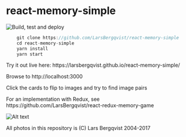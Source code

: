 # react-memory-simple
![Build, test and deploy](https://github.com/larsbergqvist/react-memory-simple/actions/workflows/cd.yml/badge.svg)

<p>

```javascript
    git clone https://github.com/LarsBergqvist/react-memory-simple
    cd react-memory-simple
    yarn install
    yarn start
```

<p>Try it out live here: https://larsbergqvist.github.io/react-memory-simple/

<p>Browse to http://localhost:3000
<p>Click the cards to flip to images and try to find image pairs<p>
<p>For an implementation with Redux, see https://github.com/LarsBergqvist/react-redux-memory-game

![Alt text](screenshot.png?raw=true "A simple memory game in React")

<p>All photos in this repository is (C) Lars Bergqvist 2004-2017
    
